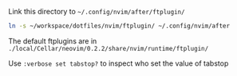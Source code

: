 Link this directory to `~/.config/nvim/after/ftplugin/`
```bash
ln -s ~/workspace/dotfiles/nvim/ftplugin/ ~/.config/nvim/after
```

The default ftplugins are in `./local/Cellar/neovim/0.2.2/share/nvim/runtime/ftplugin/`

Use `:verbose set tabstop?` to inspect who set the value of tabstop
